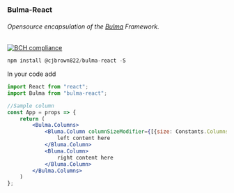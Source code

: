 ### Bulma-React
###### Opensource encapsulation of the [Bulma](https://bulma.io) Framework.
[![BCH compliance](https://bettercodehub.com/edge/badge/cjbrown822/bulma-react?branch=master)](https://bettercodehub.com/)

```javascript
npm install @cjbrown822/bulma-react -S
```

In your code add

```jsx harmony
import React from "react";
import Bulma from "bulma-react";

//Sample column
const App = props => {
    return (
        <Bulma.Columns>
            <Bluma.Column columnSizeModifier={[{size: Constants.Columns.Sizes.OneQuarter}]}>
                left content here
            </Bluma.Column>
            <Bluma.Column>
                right content here
            </Bluma.Column>
        </Bulma.Columns>
    )
};
```